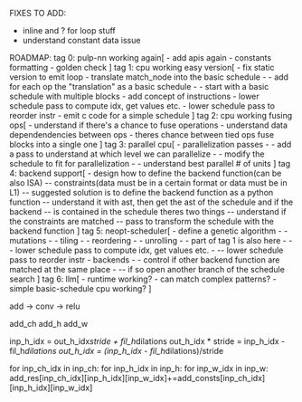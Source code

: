 FIXES TO ADD:
- inline and ? for loop stuff
- understand constant data issue

ROADMAP:
tag 0: pulp-nn working again[
    - add apis again
    - constants formatting
    - golden check
]
tag 1: cpu working easy version[
    - fix static version to emit loop
    - translate match_node into the basic schedule
    - - add for each op the "translation" as a basic schedule
    - - start with a basic schedule with multiple blocks
    - add concept of instructions
    - lower schedule pass to compute idx, get values etc.
    - lower schedule pass to reorder instr
    - emit c code for a simple schedule
]
tag 2: cpu working fusing ops[
    - understand if there's a chance to fuse operations
    - understand data dependendencies between ops
    - theres chance between tied ops fuse blocks into a single one
]
tag 3: parallel cpu[
    - parallelization passes
    - - add a pass to understand at which level we can parallelize
    - - modify the schedule to fit for parallelization
    - - understand best parallel # of units
]
tag 4: backend support[
    - design how to define the backend function(can be also ISA)
    -- constraints(data must be in a certain format or data must be in L1)
    -- suggested solution is to define the backend function as a python function
    -- understand it with ast, then get the ast of the schedule and if the backend
    -- is contained in the schedule theres two things
    -- understand if the constraints are matched
    -- pass to transform the schedule with the backend function
]
tag 5: neopt-scheduler[
    - define a genetic algorithm
    - - mutations
    - - tiling
    - - reordering
    - - unrolling
    - - part of tag 1 is also here
    - -- lower schedule pass to compute idx, get values etc.
    - -- lower schedule pass to reorder instr
    - backends
    - - control if other backend function are matched at the same place
    - -- if so open another branch of the schedule search
]
tag 6: llm[
    - runtime working?
    - can match complex patterns?
    - simple basic-schedule cpu working?
]




add -> conv -> relu

add_ch
add_h
add_w

inp_h_idx = out_h_idx*stride + fil_h*dilations
out_h_idx * stride = inp_h_idx - fil_h*dilations
out_h_idx = (inp_h_idx - fil_h*dilations)/stride

for inp_ch_idx in inp_ch:
    for inp_h_idx in inp_h:
        for inp_w_idx in inp_w:
            add_res[inp_ch_idx][inp_h_idx][inp_w_idx]+=add_consts[inp_ch_idx][inp_h_idx][inp_w_idx]
